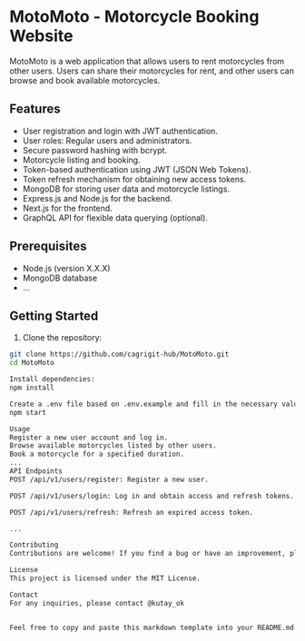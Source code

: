 # MotoMoto - Motorcycle Booking Website

MotoMoto is a web application that allows users to rent motorcycles from other users. Users can share their motorcycles for rent, and other users can browse and book available motorcycles.

## Features

- User registration and login with JWT authentication.
- User roles: Regular users and administrators.
- Secure password hashing with bcrypt.
- Motorcycle listing and booking.
- Token-based authentication using JWT (JSON Web Tokens).
- Token refresh mechanism for obtaining new access tokens.
- MongoDB for storing user data and motorcycle listings.
- Express.js and Node.js for the backend.
- Next.js for the frontend.
- GraphQL API for flexible data querying (optional).

## Prerequisites

- Node.js (version X.X.X)
- MongoDB database
- ...

## Getting Started

1. Clone the repository:

```bash
git clone https://github.com/cagrigit-hub/MotoMoto.git
cd MotoMoto

Install dependencies:
npm install

Create a .env file based on .env.example and fill in the necessary values.
npm start

Usage
Register a new user account and log in.
Browse available motorcycles listed by other users.
Book a motorcycle for a specified duration.
...
API Endpoints
POST /api/v1/users/register: Register a new user.

POST /api/v1/users/login: Log in and obtain access and refresh tokens.

POST /api/v1/users/refresh: Refresh an expired access token.

...

Contributing
Contributions are welcome! If you find a bug or have an improvement, please create an issue or submit a pull request.

License
This project is licensed under the MIT License.

Contact
For any inquiries, please contact @kutay_ok


Feel free to copy and paste this markdown template into your README.md file and customize it according to your project's details.

